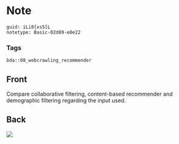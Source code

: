 # Note
```
guid: iLi8{xs5[L
notetype: Basic-02d89-e0e22
```

### Tags
```
bda::08_webcrawling_recommender
```

## Front
Compare collaborative filtering, content-based recommender and demographic filtering regarding the input used.

## Back
<img src="paste-e99ed461f177fa0f99f7060cc070bd03eab3cac2.jpg">
